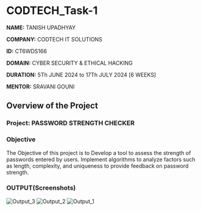 # CODTECH_Task-1


**NAME:** TANISH UPADHYAY

**COMPANY:** CODTECH IT SOLUTIONS

**ID:** CT6WDS166

**DOMAIN:** CYBER SECURITY & ETHICAL HACKING

**DURATION:** 5Th JUNE 2024 to 17Th JULY 2024 [6 WEEKS]

**MENTOR:** SRAVANI GOUNI



## Overview of the Project

### Project: PASSWORD STRENGTH CHECKER

### Objective
The Objective of this project is to Develop a tool to assess the strength of passwords entered by users. Implement algorithms to analyze factors such as length, complexity, and uniqueness to provide feedback on password strength.


### OUTPUT(Screenshots)
![Output_3](https://github.com/user-attachments/assets/474d50cd-4ed3-445b-9b72-e7bd1bbcd0fd)
![Output_2](https://github.com/user-attachments/assets/75e40a36-7b31-4dfd-9e99-1f6eeacc9ca6)
![Output_1](https://github.com/user-attachments/assets/18c9d51b-f05c-4393-9bb9-dac113b14f59)
